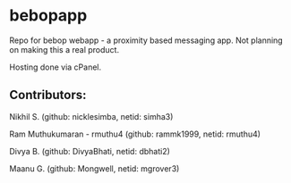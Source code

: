 # bebopapp
Repo for bebop webapp - a proximity based messaging app. Not planning on making this a real product.

Hosting done via cPanel.

## Contributors:
Nikhil S. (github: nicklesimba, netid: simha3)

Ram Muthukumaran - rmuthu4 (github: rammk1999, netid: rmuthu4)

Divya B. (github: DivyaBhati, netid: dbhati2)

Maanu G. (github: Mongwell, netid: mgrover3)
